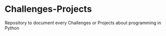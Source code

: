 # Challenges-Projects
Repository to document every Challenges or Projects about programming in Python
